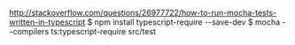 http://stackoverflow.com/questions/26977722/how-to-run-mocha-tests-written-in-typescript
$ npm install typescript-require --save-dev
$ mocha --compilers ts:typescript-require src/test